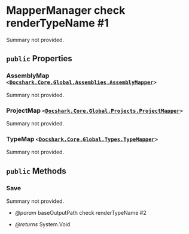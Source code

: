 # MapperManager check renderTypeName #1

Summary not provided.

## `public` Properties

### AssemblyMap <code><<a href="./Assemblies\AssemblyMapper.md">Docshark.Core.Global.Assemblies.AssemblyMapper</a>></code>

Summary not provided.

### ProjectMap <code><<a href="./Projects\ProjectMapper.md">Docshark.Core.Global.Projects.ProjectMapper</a>></code>

Summary not provided.

### TypeMap <code><<a href="./Types\TypeMapper.md">Docshark.Core.Global.Types.TypeMapper</a>></code>

Summary not provided.



## `public` Methods

### Save

Summary not provided.

- *@param* baseOutputPath check renderTypeName #2

- *@returns* System.Void